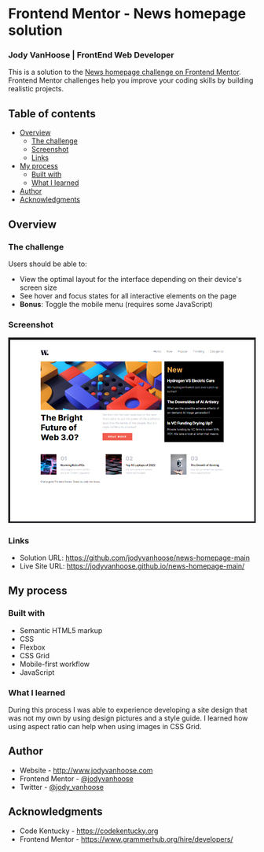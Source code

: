 # Frontend Mentor - News homepage solution

### Jody VanHoose | FrontEnd Web Developer

This is a solution to the [News homepage challenge on Frontend Mentor](https://www.frontendmentor.io/challenges/news-homepage-H6SWTa1MFl). Frontend Mentor challenges help you improve your coding skills by building realistic projects. 

## Table of contents

- [Overview](#overview)
  - [The challenge](#the-challenge)
  - [Screenshot](#screenshot)
  - [Links](#links)
- [My process](#my-process)
  - [Built with](#built-with)
  - [What I learned](#what-i-learned)
- [Author](#author)
- [Acknowledgments](#acknowledgments)



## Overview

### The challenge

Users should be able to:

- View the optimal layout for the interface depending on their device's screen size
- See hover and focus states for all interactive elements on the page
- **Bonus**: Toggle the mobile menu (requires some JavaScript)

### Screenshot

![](assets/images/frontend_mentor_challenge1.png)

### Links

- Solution URL: https://github.com/jodyvanhoose/news-homepage-main
- Live Site URL: https://jodyvanhoose.github.io/news-homepage-main/

## My process

### Built with

- Semantic HTML5 markup
- CSS
- Flexbox
- CSS Grid
- Mobile-first workflow
- JavaScript



### What I learned

During this process I was able to experience developing a site design that was not my own by using design pictures and a style guide. I learned how using aspect ratio can help when using images in CSS Grid.


## Author

- Website - http://www.jodyvanhoose.com
- Frontend Mentor - [@jodyvanhoose](https://www.frontendmentor.io/profile/jodyvanhoose)
- Twitter - [@jody_vanhoose](https://twitter.com/jody_vanhoose)



## Acknowledgments


- Code Kentucky - https://codekentucky.org
- Frontend Mentor - https://www.grammerhub.org/hire/developers/
